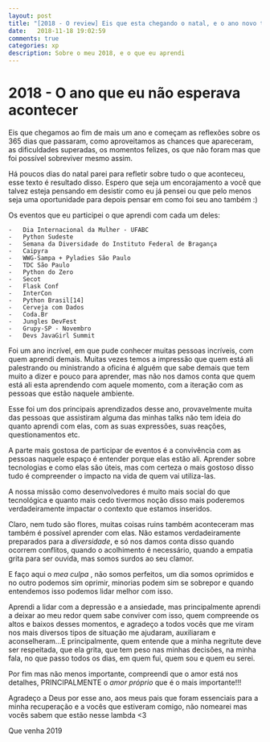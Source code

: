 ```yaml
---
layout: post
title: "[2018 - O review] Eis que esta chegando o natal, e o ano novo também"
date:   2018-11-18 19:02:59
comments: true
categories: xp
description: Sobre o meu 2018, e o que eu aprendi
---
```


# 2018 - O ano que eu não esperava acontecer

Eis que chegamos ao fim de mais um ano e começam as reflexões sobre os 365 dias que passaram, como aproveitamos as chances que apareceram, as dificuldades superadas, os momentos felizes, os que não foram mas que foi possível sobreviver mesmo assim.

Há poucos dias do natal parei para refletir sobre tudo o que aconteceu, esse texto é resultado disso. Espero que seja um encorajamento a você que talvez esteja pensando em desistir como eu já pensei ou que pelo menos seja uma oportunidade para depois pensar em como foi seu ano também :)

Os eventos que eu participei o que aprendi com cada um deles:

    -   Dia Internacional da Mulher - UFABC
    -   Python Sudeste
    -   Semana da Diversidade do Instituto Federal de Bragança
    -   Caipyra
    -   WWG-Sampa + Pyladies São Paulo
    -   TDC São Paulo
    -   Python do Zero
    -   Secot
    -   Flask Conf
    -   InterCon
    -   Python Brasil[14]
    -   Cerveja com Dados   
    -   Coda.Br
    -   Jungles DevFest
    -   Grupy-SP - Novembro
    -   Devs JavaGirl Summit
    
Foi um ano incrível, em que pude conhecer muitas pessoas incríveis, com quem aprendi demais. Muitas vezes temos a impressão que quem está ali palestrando ou ministrando a oficina é alguém que sabe demais que tem muito a dizer e pouco para aprender, mas não nos damos conta que quem está ali esta aprendendo com aquele momento, com a iteração com as pessoas que estão naquele ambiente.

Esse foi um dos principais aprendizados desse ano, provavelmente muita das pessoas que assistiram alguma das minhas talks não tem ideia do quanto aprendi com elas, com as suas expressões, suas reações, questionamentos etc.

A parte mais gostosa de participar de eventos é a convivência com as pessoas naquele espaço é entender porque elas estão ali. Aprender sobre tecnologias e como elas são úteis, mas com certeza o mais gostoso disso tudo é compreender o impacto na vida de quem vai utiliza-las. 

A nossa missão como desenvolvedores é muito mais social do que tecnológica e quanto mais cedo tivermos noção disso mais poderemos verdadeiramente impactar o contexto que estamos inseridos.

Claro, nem tudo são flores, muitas coisas ruins também aconteceram mas também é possível aprender com elas. Não estamos verdadeiramente preparados para a *diversidade*, e só nos damos conta disso quando ocorrem conflitos, quando o acolhimento é necessário, quando a empatia grita para ser ouvida, mas somos surdos ao seu clamor.

E faço aqui o *mea culpa* , não somos perfeitos, um dia somos oprimidos e no outro podemos sim oprimir, minorias podem sim se sobrepor e quando entendemos isso podemos lidar melhor com isso.

Aprendi a lidar com a depressão e a ansiedade, mas principalmente aprendi a deixar ao meu redor quem sabe conviver com isso, quem compreende os altos e baixos desses momentos, e agradeço a todos vocês que me viram nos mais diversos tipos de situação me ajudaram, auxiliaram e aconselheram...E principalmente, quem entende que a minha negritute deve ser respeitada, que ela grita, que tem peso nas minhas decisões, na minha fala, no que passo todos os dias, em quem fui, quem sou e quem eu serei.

Por fim mas não menos importante, compreendi que o amor está nos detalhes, PRINCIPALMENTE o *amor próprio* que é o mais importante!!!

Agradeço a Deus por esse ano, aos meus pais que foram essenciais para a minha recuperação e a vocês que estiveram comigo, não nomearei mas vocês sabem que estão nesse lambda <3

Que venha 2019




